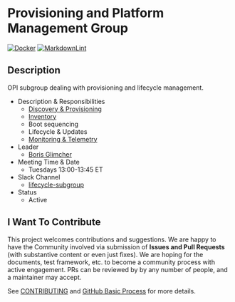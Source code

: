 # Provisioning and Platform Management Group

[![Docker](https://github.com/opiproject/opi-prov-life/actions/workflows/docker-publish.yml/badge.svg)](https://github.com/opiproject/opi-prov-life/actions/workflows/docker-publish.yml)
[![MarkdownLint](https://github.com/opiproject/opi-prov-life/actions/workflows/markdown.yml/badge.svg)](https://github.com/opiproject/opi-prov-life/actions/workflows/markdown.yml)

## Description

OPI subgroup dealing with provisioning and lifecycle management.

* Description & Responsibilities
  * [Discovery & Provisioning](PROVISIONING.md)
  * [Inventory](INVENTORY.md)
  * Boot sequencing
  * Lifecycle & Updates
  * [Monitoring & Telemetry](MONITORING.md)
* Leader
  * [Boris Glimcher](https://github.com/glimchb)
* Meeting Time & Date
  * Tuesdays 13:00-13:45 ET
* Slack Channel
  * [lifecycle-subgroup](https://opi-project.slack.com/archives/C0342L6T7EC)
* Status
  * Active

## I Want To Contribute

This project welcomes contributions and suggestions.  We are happy to have the Community involved via submission of **Issues and Pull Requests** (with substantive content or even just fixes). We are hoping for the documents, test framework, etc. to become a community process with active engagement.  PRs can be reviewed by by any number of people, and a maintainer may accept.

See [CONTRIBUTING](https://github.com/opiproject/opi/blob/main/CONTRIBUTING.md) and [GitHub Basic Process](https://github.com/opiproject/opi/blob/main/doc-github-rules.md) for more details.
